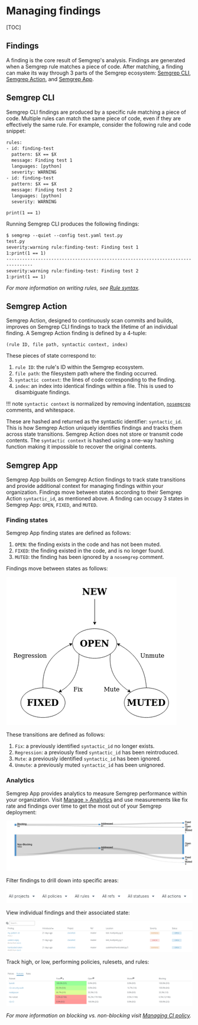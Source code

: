 # Managing findings

[TOC]

## Findings

A finding is the core result of Semgrep's analysis. Findings are generated when a Semgrep rule matches a piece of code. After matching, a finding can make its way through 3 parts of the Semgrep ecosystem: [Semgrep CLI](https://github.com/returntocorp/semgrep), [Semgrep Action](https://github.com/returntocorp/semgrep-action), and [Semgrep App](https://semgrep.dev/).

## Semgrep CLI

Semgrep CLI findings are produced by a specific rule matching a piece of code. Multiple rules can match the same piece of code, even if they are effectively the same rule. For example, consider the following rule and code snippet:

```
rules:
- id: finding-test
  pattern: $X == $X
  message: Finding test 1
  languages: [python]
  severity: WARNING
- id: finding-test
  pattern: $X == $X
  message: Finding test 2
  languages: [python]
  severity: WARNING
```

```
print(1 == 1)
```

Running Semgrep CLI produces the following findings:

```
$ semgrep --quiet --config test.yaml test.py
test.py
severity:warning rule:finding-test: Finding test 1
1:print(1 == 1)
--------------------------------------------------------------------------------
severity:warning rule:finding-test: Finding test 2
1:print(1 == 1)
```

*For more information on writing rules, see [Rule syntax](writing-rules/rule-syntax.md).*

## Semgrep Action

Semgrep Action, designed to continuously scan commits and builds, improves on Semgrep CLI findings to track the lifetime of an individual finding. A Semgrep Action finding is defined by a 4-tuple:

```
(rule ID, file path, syntactic context, index)
```

These pieces of state correspond to:

1. `rule ID`: the rule's ID within the Semgrep ecosystem.
1. `file path`: the filesystem path where the finding occurred.
1. `syntactic context`: the lines of code corresponding to the finding.
1. `index`: an index into identical findings within a file. This is used to disambiguate findings.

!!! note
    `syntactic context` is normalized by removing indentation, [`nosemgrep`](ignoring-findings.md#ignoring-findings-via-inline-comments) comments, and whitespace.

These are hashed and returned as the syntactic identifier: `syntactic_id`. This is how Semgrep Action uniquely identifies findings and tracks them across state transitions. Semgrep Action does not store or transmit code contents. The `syntactic context` is hashed using a one-way hashing function making it impossible to recover the original contents.

## Semgrep App

Semgrep App builds on Semgrep Action findings to track state transitions and provide additional context for managing findings within your organization. Findings move between states according to their Semgrep Action `syntactic_id`, as mentioned above. A finding can occupy 3 states in Semgrep App: `OPEN`, `FIXED`, and `MUTED`.

### Finding states

Semgrep App finding states are defined as follows:

1. `OPEN`: the finding exists in the code and has not been muted.
1. `FIXED`: the finding existed in the code, and is no longer found.
1. `MUTED`: the finding has been ignored by a `nosemgrep` comment.

Findings move between states as follows:

![Finding state transitions](img/finding-state.png "Finding state transitions")

These transitions are defined as follows:

1. `Fix`: a previously identified `syntactic_id` no longer exists.
1. `Regression`: a previously fixed `syntactic_id` has been reintroduced.
1. `Mute`: a previously identified `syntactic_id` has been ignored.
1. `Unmute`: a previously muted `syntactic_id` has been unignored.

### Analytics

Semgrep App provides analytics to measure Semgrep performance within your organization. Visit [Manage > Analytics](https://semgrep.dev/manage/findings) and use measurements like fix rate and findings over time to get the most out of your Semgrep deployment:

![Blocking vs. non-blocking findings](img/sankey-diagram.png "Blocking vs. non-blocking findings")

Filter findings to drill down into specific areas:

![Findings filters](img/findings-filters.png "Findings filters")

View individual findings and their associated state:

![Individual finding state](img/findings-table.png "Individual finding state")

Track high, or low, performing policies, rulesets, and rules:

![Ruleset performance](img/ruleset-findings.png "Ruleset performance")

*For more information on blocking vs. non-blocking visit [Managing CI policy](managing-policy.md).*
